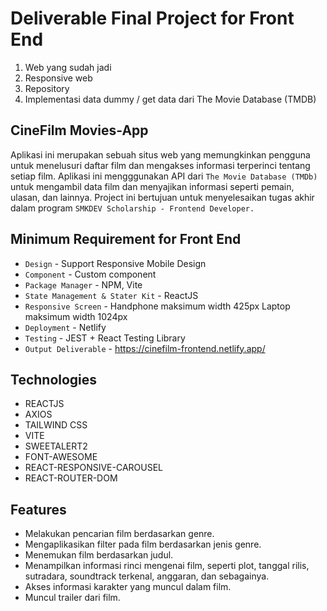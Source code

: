 # Deliverable Final Project for Front End

1. Web yang sudah jadi
2. Responsive web
3. Repository
4. Implementasi data dummy / get data dari The Movie Database (TMDB)

## CineFilm Movies-App

Aplikasi ini merupakan sebuah situs web yang memungkinkan pengguna untuk menelusuri daftar film dan mengakses informasi terperinci tentang setiap film. Aplikasi ini mengggunakan API dari `The Movie Database (TMDb)` untuk mengambil data film dan menyajikan informasi seperti pemain, ulasan, dan lainnya. Project ini bertujuan untuk menyelesaikan tugas akhir dalam program `SMKDEV Scholarship - Frontend Developer.`

## Minimum Requirement for Front End

- `Design` - Support Responsive Mobile Design
- `Component` - Custom component
- `Package Manager` - NPM, Vite
- `State Management & Stater Kit` - ReactJS
- `Responsive Screen` - Handphone maksimum width 425px Laptop maksimum width 1024px
- `Deployment` - Netlify
- `Testing` - JEST + React Testing Library
- `Output Deliverable` - https://cinefilm-frontend.netlify.app/

## Technologies

- REACTJS
- AXIOS
- TAILWIND CSS
- VITE
- SWEETALERT2
- FONT-AWESOME
- REACT-RESPONSIVE-CAROUSEL
- REACT-ROUTER-DOM

## Features

- Melakukan pencarian film berdasarkan genre.
- Mengaplikasikan filter pada film berdasarkan jenis genre.
- Menemukan film berdasarkan judul.
- Menampilkan informasi rinci mengenai film, seperti plot, tanggal rilis, sutradara, soundtrack terkenal, anggaran, dan sebagainya.
- Akses informasi karakter yang muncul dalam film.
- Muncul trailer dari film.
